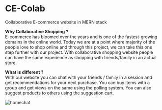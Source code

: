 # CE-Colab
Collaborative E-commerce website in MERN stack

<b>Why Collaborative Shopping ?</b><br>
E-commerce has bloomed over the years and is one of the fastest-growing domains in the online world. 
Today we are at a point where majority of the people love to shop online and through this project, we can 
take this one step further with our project. With collaborative shopping website people can have the same 
experience as shopping with friends/family in an actual store. <br>

<b>What is different ?</b><br>
With our website you can chat with your friends / family in a session and get recommendations for your next purchase. 
You can buy items with a group and get views on the same using the polling system.
You can also suggest products to others using the suggestion cart.

![homechat](https://user-images.githubusercontent.com/73897765/205587597-5e14b0fc-4d5f-45a7-a473-c18a481fb414.jpeg)
